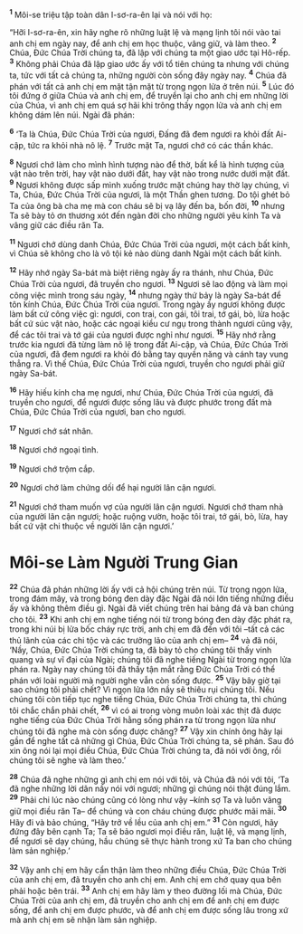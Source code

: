 <sup><b>1</b></sup> Môi-se triệu tập toàn dân I-sơ-ra-ên lại và nói với họ:

“Hỡi I-sơ-ra-ên, xin hãy nghe rõ những luật lệ và mạng lịnh tôi nói vào tai anh chị em ngày nay, để anh chị em học thuộc, vâng giữ, và làm theo. <sup><b>2</b></sup> Chúa, Ðức Chúa Trời chúng ta, đã lập với chúng ta một giao ước tại Hô-rếp. <sup><b>3</b></sup> Không phải Chúa đã lập giao ước ấy với tổ tiên chúng ta nhưng với chúng ta, tức với tất cả chúng ta, những người còn sống đây ngày nay. <sup><b>4</b></sup> Chúa đã phán với tất cả anh chị em mặt tận mặt từ trong ngọn lửa ở trên núi. <sup><b>5</b></sup> Lúc đó tôi đứng ở giữa Chúa và anh chị em, để truyền lại cho anh chị em những lời của Chúa, vì anh chị em quá sợ hãi khi trông thấy ngọn lửa và anh chị em không dám lên núi. Ngài đã phán:

<sup><b>6</b></sup> ‘Ta là Chúa, Ðức Chúa Trời của ngươi, Ðấng đã đem ngươi ra khỏi đất Ai-cập, tức ra khỏi nhà nô lệ. <sup><b>7</b></sup> Trước mặt Ta, ngươi chớ có các thần khác.

<sup><b>8</b></sup> Ngươi chớ làm cho mình hình tượng nào để thờ, bất kể là hình tượng của vật nào trên trời, hay vật nào dưới đất, hay vật nào trong nước dưới mặt đất. <sup><b>9</b></sup> Ngươi không được sấp mình xuống trước mặt chúng hay thờ lạy chúng, vì Ta, Chúa, Ðức Chúa Trời của ngươi, là một Thần ghen tương. Do tội ghét bỏ Ta của ông bà cha mẹ mà con cháu sẽ bị vạ lây đến ba, bốn đời, <sup><b>10</b></sup> nhưng Ta sẽ bày tỏ ơn thương xót đến ngàn đời cho những người yêu kính Ta và vâng giữ các điều răn Ta.

<sup><b>11</b></sup> Ngươi chớ dùng danh Chúa, Ðức Chúa Trời của ngươi, một cách bất kính, vì Chúa sẽ không cho là vô tội kẻ nào dùng danh Ngài một cách bất kính.

<sup><b>12</b></sup> Hãy nhớ ngày Sa-bát mà biệt riêng ngày ấy ra thánh, như Chúa, Ðức Chúa Trời của ngươi, đã truyền cho ngươi. <sup><b>13</b></sup> Ngươi sẽ lao động và làm mọi công việc mình trong sáu ngày, <sup><b>14</b></sup> nhưng ngày thứ bảy là ngày Sa-bát để tôn kính Chúa, Ðức Chúa Trời của ngươi. Trong ngày ấy ngươi không được làm bất cứ công việc gì: ngươi, con trai, con gái, tôi trai, tớ gái, bò, lừa hoặc bất cứ súc vật nào, hoặc các ngoại kiều cư ngụ trong thành ngươi cũng vậy, để các tôi trai và tớ gái của ngươi được nghỉ như ngươi. <sup><b>15</b></sup> Hãy nhớ rằng trước kia ngươi đã từng làm nô lệ trong đất Ai-cập, và Chúa, Ðức Chúa Trời của ngươi, đã đem ngươi ra khỏi đó bằng tay quyền năng và cánh tay vung thẳng ra. Vì thế Chúa, Ðức Chúa Trời của ngươi, truyền cho ngươi phải giữ ngày Sa-bát.

<sup><b>16</b></sup> Hãy hiếu kính cha mẹ ngươi, như Chúa, Ðức Chúa Trời của ngươi, đã truyền cho ngươi, để ngươi được sống lâu và được phước trong đất mà Chúa, Ðức Chúa Trời của ngươi, ban cho ngươi.

<sup><b>17</b></sup> Ngươi chớ sát nhân.

<sup><b>18</b></sup> Ngươi chớ ngoại tình.

<sup><b>19</b></sup> Ngươi chớ trộm cắp.

<sup><b>20</b></sup> Ngươi chớ làm chứng dối để hại người lân cận ngươi.

<sup><b>21</b></sup> Ngươi chớ tham muốn vợ của người lân cận ngươi. Ngươi chớ tham nhà của người lân cận ngươi; hoặc ruộng vườn, hoặc tôi trai, tớ gái, bò, lừa, hay bất cứ vật chi thuộc về người lân cận ngươi.’

# Môi-se Làm Người Trung Gian
<sup><b>22</b></sup> Chúa đã phán những lời ấy với cả hội chúng trên núi. Từ trong ngọn lửa, trong đám mây, và trong bóng đen dày đặc Ngài đã nói lớn tiếng những điều ấy và không thêm điều gì. Ngài đã viết chúng trên hai bảng đá và ban chúng cho tôi. <sup><b>23</b></sup> Khi anh chị em nghe tiếng nói từ trong bóng đen dày đặc phát ra, trong khi núi bị lửa bốc cháy rực trời, anh chị em đã đến với tôi –tất cả các thủ lãnh của các chi tộc và các trưởng lão của anh chị em– <sup><b>24</b></sup> và đã nói, ‘Nầy, Chúa, Ðức Chúa Trời chúng ta, đã bày tỏ cho chúng tôi thấy vinh quang và sự vĩ đại của Ngài; chúng tôi đã nghe tiếng Ngài từ trong ngọn lửa phán ra. Ngày nay chúng tôi đã thấy tận mắt rằng Ðức Chúa Trời có thể phán với loài người mà người nghe vẫn còn sống được. <sup><b>25</b></sup> Vậy bây giờ tại sao chúng tôi phải chết? Vì ngọn lửa lớn nầy sẽ thiêu rụi chúng tôi. Nếu chúng tôi còn tiếp tục nghe tiếng Chúa, Ðức Chúa Trời chúng ta, thì chúng tôi chắc chắn phải chết, <sup><b>26</b></sup> vì có ai trong vòng muôn loài xác thịt đã được nghe tiếng của Ðức Chúa Trời hằng sống phán ra từ trong ngọn lửa như chúng tôi đã nghe mà còn sống được chăng? <sup><b>27</b></sup> Vậy xin chính ông hãy lại gần để nghe tất cả những gì Chúa, Ðức Chúa Trời chúng ta, sẽ phán. Sau đó xin ông nói lại mọi điều Chúa, Ðức Chúa Trời chúng ta, đã nói với ông, rồi chúng tôi sẽ nghe và làm theo.’

<sup><b>28</b></sup> Chúa đã nghe những gì anh chị em nói với tôi, và Chúa đã nói với tôi, ‘Ta đã nghe những lời dân nầy nói với ngươi; những gì chúng nói thật đúng lắm. <sup><b>29</b></sup> Phải chi lúc nào chúng cũng có lòng như vậy –kính sợ Ta và luôn vâng giữ mọi điều răn Ta– để chúng và con cháu chúng được phước mãi mãi. <sup><b>30</b></sup> Hãy đi và bảo chúng, “Hãy trở về lều của anh chị em.” <sup><b>31</b></sup> Còn ngươi, hãy đứng đây bên cạnh Ta; Ta sẽ bảo ngươi mọi điều răn, luật lệ, và mạng lịnh, để ngươi sẽ dạy chúng, hầu chúng sẽ thực hành trong xứ Ta ban cho chúng làm sản nghiệp.’

<sup><b>32</b></sup> Vậy anh chị em hãy cẩn thận làm theo những điều Chúa, Ðức Chúa Trời của anh chị em, đã truyền cho anh chị em. Anh chị em chớ quay qua bên phải hoặc bên trái. <sup><b>33</b></sup> Anh chị em hãy làm y theo đường lối mà Chúa, Ðức Chúa Trời của anh chị em, đã truyền cho anh chị em để anh chị em được sống, để anh chị em được phước, và để anh chị em được sống lâu trong xứ mà anh chị em sẽ nhận làm sản nghiệp.


